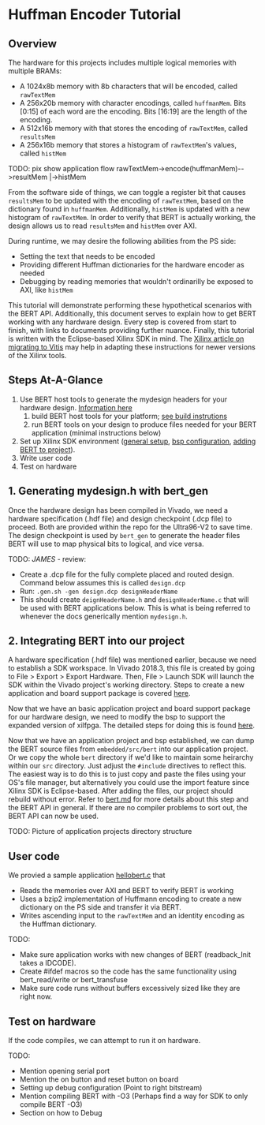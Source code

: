 Huffman Encoder Tutorial
========================

## Overview
The hardware for this projects includes multiple logical memories with multiple BRAMs:
* A 1024x8b memory with 8b characters that will be encoded, called `rawTextMem`
* A 256x20b memory with character encodings, called `huffmanMem`. Bits [0:15] of each word are the encoding. Bits [16:19] are the length of the encoding.
* A 512x16b memory with that stores the encoding of `rawTextMem`, called `resultsMem`
* A 256x16b memory that stores a histogram of `rawTextMem`'s values, called `histMem`

TODO: pix show application flow
rawTextMem->encode(huffmanMem)-->resultMem
                    |->histMem

From the software side of things, we can toggle a register bit that causes `resultsMem` to be updated with the encoding of `rawTextMem`, based on the dictionary found in `huffmanMem`. Additionally, `histMem` is updated with a new histogram of `rawTextMem`. In order to verify that BERT is actually working, the design allows us to read `resultsMem` and `histMem` over AXI.

During runtime, we may desire the following abilities from the PS side:
* Setting the text that needs to be encoded
* Providing different Huffman dictionaries for the hardware encoder as needed
* Debugging by reading memories that wouldn't ordinarilly be exposed to AXI, like `histMem`

This tutorial will demonstrate performing these hypothetical scenarios with the BERT API. Additionally, this document serves to explain how to get BERT working with any hardware design. Every step is covered from start to finish, with links to documents providing further nuance. Finally, this tutorial is written with the Eclipse-based Xilinx SDK in mind. The [Xilinx article on migrating to Vitis](https://www.xilinx.com/html_docs/xilinx2020_1/vitis_doc/migratingtovitis.html) may help in adapting these instructions for newer versions of the Xilinx tools.

## Steps At-A-Glance
1. Use BERT host tools to generate the mydesign headers for your hardware design. [Information here](../../../host_tools/README.md)
     1. build BERT host tools for your platform; [see build instrutions](../../../host_tools/README.md)
     2. run BERT tools on your design to produce files needed for your BERT  application (minimal instructions below)
2. Set up Xilinx SDK environment ([general setup](../sdksetup.md), [bsp configuration](../../embedded/bsp.md), [adding BERT to project](../../embedded/bert.md)).
3. Write user code
4. Test on hardware

## 1. Generating mydesign.h with bert_gen
Once the hardware design has been compiled in Vivado, we need a hardware specification (.hdf file) and design checkpoint (.dcp file) to proceed. Both are provided within the repo for the Ultra96-V2 to save time. The design checkpoint is used by `bert_gen` to generate the header files BERT will use to map physical bits to logical, and vice versa.

TODO: *JAMES* - review:
* Create a .dcp file for the fully complete placed and routed design.
  Command below assumes this is called  `design.dcp`
* Run: `.gen.sh -gen design.dcp designHeaderName`
* This should create `deignHeaderName.h` and `designHeaderName.c` that will
  be used with BERT applications below. This is what is being referred to whenever the docs generically mention `mydesign.h`.

## 2. Integrating BERT into our project
A hardware specification (.hdf file) was mentioned earlier, because we need to establish a SDK workspace. In Vivado 2018.3, this file is created by going to File > Export > Export Hardware. Then, File > Launch SDK will launch the SDK within the Vivado project's working directory. Steps to create a new application and board support package is covered [here](../sdksetup.md).

Now that we have an basic application project and board support package for our hardware design, we need to modify the bsp to support the expanded version of xilfpga. The detailed steps for doing this is found [here](../../embedded/bsp.md).

Now that we have an application project and bsp established, we can dump the BERT source files from `embedded/src/bert` into our application project. Or we copy the whole `bert` directory if we'd like to maintain some heirarchy within our `src` directory. Just adjust the `#include` directives to reflect this. The easiest way is to do this is to just copy and paste the files using your OS's file manager, but alternatively you could use the import feature since Xilinx SDK is Eclipse-based. After adding the files, our project should rebuild without error. Refer to [bert.md](../../embedded/bert.md) for more details about this step and the BERT API in general. If there are no compiler problems to sort out, the BERT API can now be used.

TODO:
Picture of application projects directory structure

## User code
We provied a sample application [hellobert.c](hellobert.c) that
* Reads the memories over AXI and BERT to verify BERT is working
* Uses a bzip2 implementation of Huffmann encoding to create a new dictionary on the PS side and transfer it via BERT.
* Writes ascending input to the `rawTextMem` and an identity encoding as the Huffman dictionary.

TODO:
* Make sure application works with new changes of BERT (readback_Init takes a IDCODE).
* Create #ifdef macros so the code has the same functionality using bert_read/write or bert_transfuse
* Make sure code runs without buffers excessively sized like they are right now.

## Test on hardware

If the code compiles, we can attempt to run it on hardware.

TODO:
* Mention opening serial port
* Mention the on button and reset button on board
* Setting up debug configuration (Point to right bitstream)
* Mention compiling BERT with -O3 (Perhaps find a way for SDK to only compile BERT -O3)
* Section on how to Debug
